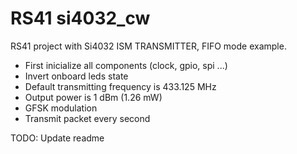 # RS41 si4032_cw

RS41 project with Si4032 ISM TRANSMITTER, FIFO mode example.
* First inicialize all components (clock, gpio, spi ...)
* Invert onboard leds state
* Default transmitting frequency is 433.125 MHz
* Output power is 1 dBm (1.26 mW)
* GFSK modulation
* Transmit packet every second

TODO: Update readme
